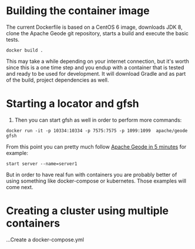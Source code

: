 # Building the container image

The current Dockerfile is based on a CentOS 6 image, downloads JDK 8, clone the Apache Geode git repository, starts a build and execute the basic tests. 

```
docker build .
```

This may take a while depending on your internet connection, but it's worth since this is a one time step and you endup with a container that is tested and ready to be used for development. It will download Gradle and as part of the build, project dependencies as well. 

# Starting a locator and gfsh

1. Then you can start gfsh as well in order to perform more commands:

```
docker run -it -p 10334:10334 -p 7575:7575 -p 1099:1099  apache/geode gfsh
```


From this point you can pretty much follow [Apache Geode in 5 minutes](https://cwiki.apache.org/confluence/display/GEODE/Index#Index-Geodein5minutes) for example:

```
start server --name=server1
```

But in order to have real fun with containers you are probably better of using something like docker-compose or kubernetes. Those examples will come next. 

# Creating a cluster using multiple containers

...Create a docker-compose.yml 
